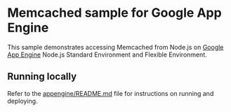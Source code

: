 # Memcached sample for Google App Engine

This sample demonstrates accessing Memcached from Node.js on
[Google App Engine](https://cloud.google.com/appengine) Node.js Standard
Environment and Flexible Environment.

## Running locally

Refer to the [appengine/README.md](../README.md) file for instructions on
running and deploying.
